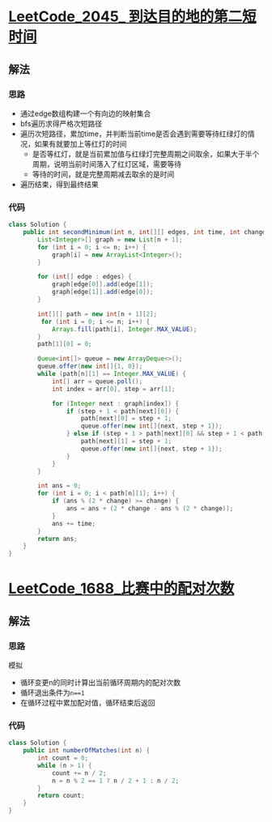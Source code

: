 # [LeetCode_2045_ 到达目的地的第二短时间](https://leetcode-cn.com/problems/second-minimum-time-to-reach-destination/)
## 解法
### 思路
- 通过edge数组构建一个有向边的映射集合
- bfs遍历求得严格次短路径
- 遍历次短路径，累加time，并判断当前time是否会遇到需要等待红绿灯的情况，如果有就要加上等红灯的时间
  - 是否等红灯，就是当前累加值与红绿灯完整周期之间取余，如果大于半个周期，说明当前时间落入了红灯区域，需要等待
  - 等待的时间，就是完整周期减去取余的是时间
- 遍历结束，得到最终结果
### 代码
```java
class Solution {
    public int secondMinimum(int n, int[][] edges, int time, int change) {
        List<Integer>[] graph = new List[n + 1];
        for (int i = 0; i <= n; i++) {
            graph[i] = new ArrayList<Integer>();
        }

        for (int[] edge : edges) {
            graph[edge[0]].add(edge[1]);
            graph[edge[1]].add(edge[0]);
        }

        int[][] path = new int[n + 1][2];
         for (int i = 0; i <= n; i++) {
            Arrays.fill(path[i], Integer.MAX_VALUE);
        }
        path[1][0] = 0;

        Queue<int[]> queue = new ArrayDeque<>();
        queue.offer(new int[]{1, 0});
        while (path[n][1] == Integer.MAX_VALUE) {
            int[] arr = queue.poll();
            int index = arr[0], step = arr[1];

            for (Integer next : graph[index]) {
                if (step + 1 < path[next][0]) {
                    path[next][0] = step + 1;
                    queue.offer(new int[]{next, step + 1});
                } else if (step + 1 > path[next][0] && step + 1 < path[next][1]) {
                    path[next][1] = step + 1;
                    queue.offer(new int[]{next, step + 1});
                }
            }
        }

        int ans = 0;
        for (int i = 0; i < path[n][1]; i++) {
            if (ans % (2 * change) >= change) {
                ans = ans + (2 * change - ans % (2 * change));
            }
            ans += time;
        }
        return ans;
    }
}
```
# [LeetCode_1688_比赛中的配对次数](https://leetcode-cn.com/problems/count-of-matches-in-tournament/)
## 解法
### 思路
模拟
- 循环变更n的同时计算出当前循环周期内的配对次数
- 循环退出条件为`n==1`
- 在循环过程中累加配对值，循环结束后返回
### 代码
```java
class Solution {
    public int numberOfMatches(int n) {
        int count = 0;
        while (n > 1) {
            count += n / 2;
            n = n % 2 == 1 ? n / 2 + 1 : n / 2;
        }
        return count;
    }
}
```